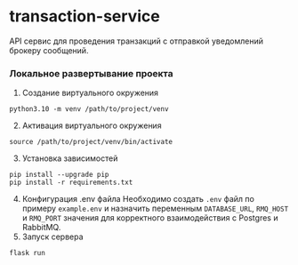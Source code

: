# transaction-service

API сервис для проведения транзакций с отправкой уведомлений брокеру сообщений.

### Локальное развертывание проекта
1. Создание виртуального окружения
```
python3.10 -m venv /path/to/project/venv
```
2. Активация виртуального окружения
```
source /path/to/project/venv/bin/activate
```
3. Установка зависимостей
```
pip install --upgrade pip
pip install -r requirements.txt
```
4. Конфигурация .env файла
Необходимо создать `.env` файл по примеру `example.env` и назначить переменным `DATABASE_URL`, `RMQ_HOST` и `RMQ_PORT` значения для корректного взаимодействия с Postgres и RabbitMQ.
4. Запуск сервера
```
flask run
```